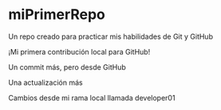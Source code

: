 # miPrimerRepo
Un repo creado para practicar mis habilidades de Git y GitHub

¡Mi primera contribución local para GitHub!

Un commit más, pero desde GitHub

Una actualización más

Cambios desde mi rama local llamada developer01